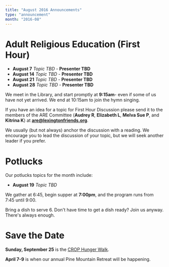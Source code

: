 ```yaml
---
title: "August 2016 Announcements"
type: "announcement"
month: "2016-08"
---
```



# Adult Religious Education (First Hour)

* **August 7** *Topic TBD* - **Presenter TBD**
* **August 14** *Topic TBD* - **Presenter TBD**
* **August 21** *Topic TBD* - **Presenter TBD**
* **August 28** *Topic TBD* - **Presenter TBD**

We meet in the Library, and start promptly at **9:15am**- even if some of us have
not yet arrived.  We end at 10:15am to join the hymn singing.

If you have an idea for a topic for First Hour Discussion please send it to
the members of the ARE Committee (**Audrey R**, **Elizabeth L**, **Melva
Sue P**, and **Kitrina K**) at **are@lexingtonfriends.org**.

We usually (but not always) anchor the discussion with a reading.  We encourage
you to lead the discussion of your topic, but we will seek another leader if
you prefer.

# Potlucks

Our potlucks topics for the month include:

* **August 19** *Topic TBD*

We gather at 6:45, begin supper at **7:00pm**, and the program runs from 7:45 until 9:00.

Bring a dish to serve 6. Don't have time to get a dish ready?  Join us anyway.
There's always enough.  

# Save the Date

**Sunday, September 25** is the [CROP Hunger Walk](http://www.crophungerwalk.org/lexingtonky).

**April 7-9** is when our annual Pine Mountain Retreat will be happening.

